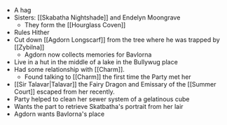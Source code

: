 - A hag
- Sisters: [[Skabatha Nightshade]] and Endelyn Moongrave
	- They form the [[Hourglass Coven]]
- Rules Hither
- Cut down [[Agdorn Longscarf]] from the tree where he was trapped by [[Zybilna]]
	- Agdorn now collects memories for Bavlorna
- Live in a hut in the middle of a lake in the Bullywug place
- Had some relationship with [[Charm]].
	- Found talking to [[Charm]] the first time the Party met her
- [[Sir Talavar|Talavar]] the Fairy Dragon and Emissary of the [[Summer Court]] escaped from her recently.
- Party helped to clean her sewer system of a gelatinous cube
- Wants the part to retrieve Skatbatha's portrait from her lair
- Agdorn wants Bavlorna's place